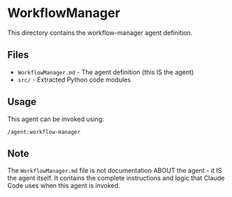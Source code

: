 # WorkflowManager

This directory contains the workflow-manager agent definition.

## Files

- `WorkflowManager.md` - The agent definition (this IS the agent)
- `src/` - Extracted Python code modules

## Usage

This agent can be invoked using:
```
/agent:workflow-manager
```

## Note

The `WorkflowManager.md` file is not documentation ABOUT the agent - it IS the agent itself.
It contains the complete instructions and logic that Claude Code uses when this agent is invoked.
